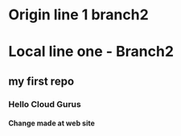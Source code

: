 # Origin line 1 branch2
# Local line one - Branch2
## my first repo
### Hello Cloud Gurus
#### Change made at web site
